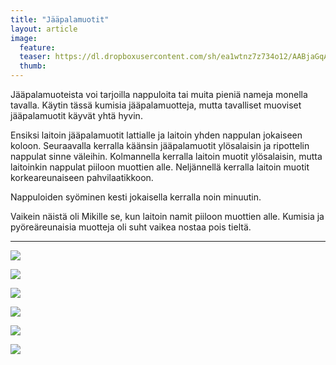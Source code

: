 ```yaml
---
title: "Jääpalamuotit"
layout: article
image:
  feature:
  teaser: https://dl.dropboxusercontent.com/sh/ea1wtnz7z734o12/AABjaGqAni6aRT4wIfD760SXa/aktivointi/jaapalamuotit/DSC46427-245px.jpg
  thumb:
---
```


Jääpalamuoteista voi tarjoilla nappuloita tai muita pieniä nameja monella tavalla. Käytin tässä kumisia jääpalamuotteja, mutta tavalliset muoviset jääpalamuotit käyvät yhtä hyvin.

Ensiksi laitoin jääpalamuotit lattialle ja laitoin yhden nappulan jokaiseen koloon. Seuraavalla kerralla käänsin jääpalamuotit ylösalaisin ja ripottelin nappulat sinne väleihin. Kolmannella kerralla laitoin muotit ylösalaisin, mutta laitoinkin nappulat piiloon muottien alle. Neljännellä kerralla laitoin muotit korkeareunaiseen pahvilaatikkoon.

Nappuloiden syöminen kesti jokaisella kerralla noin minuutin.

Vaikein näistä oli Mikille se, kun laitoin namit piiloon muottien alle. Kumisia ja pyöreäreunaisia muotteja oli suht vaikea nostaa pois tieltä.

---

[![](https://dl.dropboxusercontent.com/sh/ea1wtnz7z734o12/AACK0EoNBFg1xI1rYb6MpHTTa/aktivointi/jaapalamuotit/DSC46471-800px.jpg)](https://dl.dropboxusercontent.com/sh/ea1wtnz7z734o12/AAAwi6SmIfSyMOneUMqKZsVya/aktivointi/jaapalamuotit/DSC46471.jpg)

[![](https://dl.dropboxusercontent.com/sh/ea1wtnz7z734o12/AACUVVAZyZzmKeC5n0wh91OIa/aktivointi/jaapalamuotit/DSC46369-800px.jpg)](https://dl.dropboxusercontent.com/sh/ea1wtnz7z734o12/AAAT-Ajwbohh0wrt7JW5omf6a/aktivointi/jaapalamuotit/DSC46369.jpg)

[![](https://dl.dropboxusercontent.com/sh/ea1wtnz7z734o12/AADiwOWqYAFaUgXLfYMrBR-ta/aktivointi/jaapalamuotit/DSC46405-800px.jpg)](https://dl.dropboxusercontent.com/sh/ea1wtnz7z734o12/AABy43CRdPpWcfltzvxRUMkSa/aktivointi/jaapalamuotit/DSC46405.jpg)

[![](https://dl.dropboxusercontent.com/sh/ea1wtnz7z734o12/AABy1LcC_YkfLW4Mcg7cIOcaa/aktivointi/jaapalamuotit/DSC46427-800px.jpg)](https://dl.dropboxusercontent.com/sh/ea1wtnz7z734o12/AADioDohu1WOoak69CgBAkZQa/aktivointi/jaapalamuotit/DSC46427.jpg)

[![](https://dl.dropboxusercontent.com/sh/ea1wtnz7z734o12/AACEHN1zQB_LYXeAPO0AE7Lja/aktivointi/jaapalamuotit/DSC46448-800px.jpg)](https://dl.dropboxusercontent.com/sh/ea1wtnz7z734o12/AAAkYg5cHzMoD7vHZwBqdZJIa/aktivointi/jaapalamuotit/DSC46448.jpg)

[![](https://dl.dropboxusercontent.com/sh/ea1wtnz7z734o12/AABC9QvQRsPcgydR4kcvcW3Ia/aktivointi/jaapalamuotit/DSC46497-800px.jpg)](https://dl.dropboxusercontent.com/sh/ea1wtnz7z734o12/AACyLuoIvqImbBHbBIHr5fL6a/aktivointi/jaapalamuotit/DSC46497.jpg)
